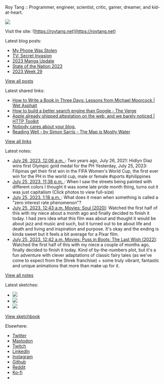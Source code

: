 Roy Tang :: Programmer, engineer, scientist, critic, gamer, dreamer, and kid-at-heart.

![](https://roytang.net/static/img/profile.jpg)

Visit the site: ![https://roytang.net](https://roytang.net)

Latest blog posts:

- [My Phone Was Stolen](https://roytang.net/2023/07/stolen-phone/)
- [TV: Secret Invasion](https://roytang.net/2023/07/secret-invasion-tv/)
- [2023 Manga Update](https://roytang.net/2023/07/2023-manga-update/)
- [State of the Nation 2023](https://roytang.net/2023/07/sona2023/)
- [2023 Week 29](https://roytang.net/2023/07/2023-week-29/)

[View all posts](https://roytang.net/blog)

Latest shared links:

- [How to Write a Book in Three Days: Lessons from Michael Moorcock | Wet Asphalt](https://roytang.net/2023/07/eec1788aebc3b6813198e58fafe0c314/)
- [How to build a better search engine than Google - The Verge](https://roytang.net/2023/07/55a6d7c6ccbf988971306990d4a59cbf/)
- [Apple already shipped attestation on the web, and we barely noticed | HTTP Toolkit](https://roytang.net/2023/07/9ea62a16628867654a586ef475f8a13f/)
- [Nobody cares about your blog.](https://roytang.net/2023/07/b0eac77ddc8f199bafbedf52c302ad52/)
- [Reading Well - by Simon Sarris - The Map is Mostly Water](https://roytang.net/2023/07/fd8cb089a26f1b32a248dc3243d5ad97/)

[View all links](https://roytang.net/links)

Latest notes:

- [July 26, 2023, 12:06 a.m. ](https://roytang.net/2023/07/110775579997807543/): Two years ago, July 26, 2021: Hidlyn Diaz wins first Olympic gold medal for the PH Yesterday, July 25, 2023: Filipinas get their first win in the FIFA Women&#x27;s World Cup, the first ever win for the PH in the world cup, male or female #sports #philippines
- [July 25, 2023, 11:38 p.m. ](https://roytang.net/2023/07/110775469763067461/): When I saw the streets being painted with different colors I thought it was some late pride month thing, turns out it was just capitalism (Click photos to view full-size)
- [July 25, 2023, 1:18 a.m. ](https://roytang.net/2023/07/110770201417191771/): What does it mean when something is called a &quot;zero interest rate phenomenon&quot;?
- [July 25, 2023, 12:43 a.m. Movies: Soul (2020)](https://roytang.net/2023/07/soul-2020/): Watched the first half of this with my niece about a month ago and finally decided to finish it today. I had zero idea what this film was about and thought it would be about jazz and music and such, but it turned out to be about life and death and living and inspiration and purpose. It&#x27;s okay and the ending is kinda sweet but it feels a bit average for a Pixar film.
- [July 25, 2023, 12:42 a.m. Movies: Puss in Boots: The Last Wish (2022)](https://roytang.net/2023/07/puss-in-boots-the-last-wish-2022/): Watched the first half of this with my niece a couple of months ago, finally decided to finish it today. Kind of by-the-numbers plot, but it&#x27;s a fun adventure with clever adaptations of classic fairy tales (as we&#x27;ve come to expect from the Shrek franchise) + some truly vibrant, fantastic and unique animations that more than make up for it.

[View all notes](https://roytang.net/notes)

Latest sketches:


- ![](https://roytang.net/media/cache/a6/91/a691e8e5ea3ce73099ba719c9d195dca.jpg)
- ![](https://roytang.net/media/cache/6a/6a/6a6a50c5debd7b0864f953d27d218c9f.jpg)
- ![](https://roytang.net/media/cache/7a/d4/7ad4e6def8147d6f83590eb62ebf33e6.jpg)

[View sketchbook](https://roytang.net/albums/sketchbook)


Elsewhere:

- [Twitter](https://twitter.com/roytang)
- [Mastodon](https://indieweb.social/@roytang)
- [Twitch](https://twitch.tv/twitchyroy)
- [LinkedIn](https://www.linkedin.com/in/roytang)
- [Instagram](https://instagram.com/roytang0400)
- [Github](https://github.com/roytang)
- [Reddit](https://reddit.com/u/hungryroy)
- [Ko-fi](https://ko-fi.com/roytang)
- [](mailto:hello@roytang.net)